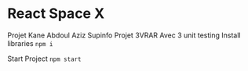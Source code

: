 # React Space X
Projet Kane Abdoul Aziz Supinfo Projet 3VRAR
Avec 3 unit testing
Install libraries `npm i`

Start Project `npm start`

